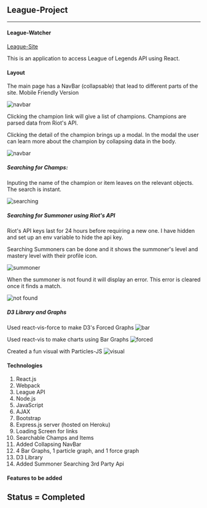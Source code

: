 ## League-Project
---
#### League-Watcher

[League-Site](https://league-watcher.herokuapp.com/)

This is an application to access League of Legends API using React.

#### Layout
The main page has a NavBar (collapsable) that lead to different parts of the site.
Mobile Friendly Version

![navbar](/src/assets/images/champs.png)

Clicking the champion link will give a list of champions.
Champions are parsed data from Riot's API.

Clicking the detail of the champion brings up a modal. In the modal
the user can learn more about the champion by collapsing data in the body.

![navbar](/src/assets/images/skills.png)

##### Searching for Champs:

Inputing the name of the champion or item leaves on the relevant objects.
The search is instant.

![searching](/src/assets/images/search-champs.png)


##### Searching for Summoner using Riot's API
Riot's API keys last for 24 hours before requiring a new one.
I have hidden and set up an env variable to hide the api key.

Searching Summoners can be done and it shows the summoner's level and
mastery level with their profile icon.

![summoner](/src/assets/images/search-summoner.png)

When the summoner is not found it will display an error. This
error is cleared once it finds a match.

![not found](/src/assets/images/not-found.png)

##### D3 Library and Graphs

Used react-vis-force to make D3's Forced Graphs
![bar](/src/assets/images/forced-graph.png)

Used react-vis to make charts using Bar Graphs
![forced](/src/assets/images/bar-graph.png)

Created a fun visual with Particles-JS
![visual](/src/assets/images/fun-visual.png)

#### Technologies
1. React.js
2. Webpack
3. League API
4. Node.js
5. JavaScript
6. AJAX
7. Bootstrap
8. Express.js server (hosted on Heroku)
9. Loading Screen for links
10. Searchable Champs and Items
11. Added Collapsing NavBar
12. 4 Bar Graphs, 1 particle graph, and 1 force graph
13. D3 Library
14. Added Summoner Searching 3rd Party Api

#### Features to be added

## Status = Completed
